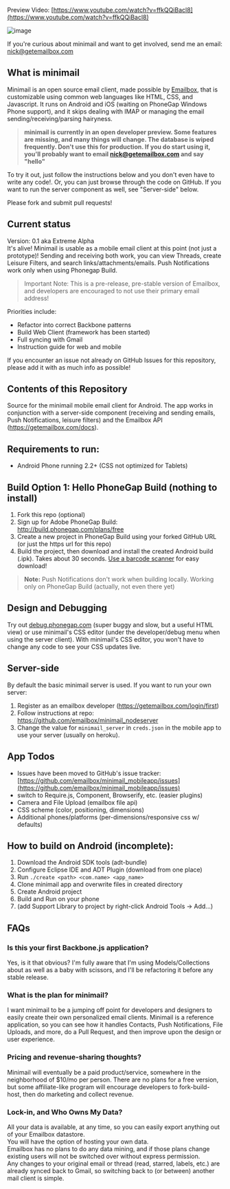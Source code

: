 Preview Video: [https://www.youtube.com/watch?v=ffkQQiBacl8](https://www.youtube.com/watch?v=ffkQQiBacl8) 

![image](https://s3.amazonaws.com/emailboxv1/phone_table1.png)

If you're curious about minimail and want to get involved, send me an email: nick@getemailbox.com  

## What is minimail  

Minimail is an open source email client, made possible by [Emailbox](https://getemailbox.com), that is customizable using common web languages like HTML, CSS, and Javascript. It runs on Android and iOS (waiting on PhoneGap Windows Phone support), and it skips dealing with IMAP or managing the email sending/receiving/parsing hairyness.  

> **minimail is currently in an open developer preview. Some features are missing, and many things will change. The database is wiped frequently. Don't use this for production. If you do start using it, you'll probably want to email nick@getemailbox.com and say "hello"**

To try it out, just follow the instructions below and you don't even have to write any code!. Or, you can just browse through the code on GitHub. If you want to run the server component as well, see "Server-side" below.  

Please fork and submit pull requests!  

## Current status 

Version: 0.1 aka Extreme Alpha  
It's alive! Minimail is usable as a mobile email client at this point (not just a prototype)! Sending and receiving both work, you can view Threads, create Leisure Filters, and search links/attachments/emails. Push Notifications work only when using Phonegap Build.  

> Important Note: This is a pre-release, pre-stable version of Emailbox, and developers are encouraged to not use their primary email address! 

Priorities include: 
- Refactor into correct Backbone patterns
- Build Web Client (framework has been started) 
- Full syncing with Gmail
- Instruction guide for web and mobile

If you encounter an issue not already on GitHub Issues for this repository, please add it with as much info as possible! 

## Contents of this Repository  
Source for the minimail mobile email client for Android. The app works in conjunction with a server-side component (receiving and sending emails, Push Notifications, leisure filters) and the Emailbox API (https://getemailbox.com/docs).  

## Requirements to run:  
- Android Phone running 2.2+ (CSS not optimized for Tablets) 

## Build Option 1: Hello PhoneGap Build (nothing to install)  
1. Fork this repo (optional)
1. Sign up for Adobe PhoneGap Build: http://build.phonegap.com/plans/free 
1. Create a new project in PhoneGap Build using your forked GitHub URL (or just the https url for this repo)  
1. Build the project, then download and install the created Android build (.ipk). Takes about 30 seconds. [Use a barcode scanner](https://play.google.com/store/apps/details?id=com.google.zxing.client.android&hl=en) for easy download! 

> **Note:** Push Notifications don't work when building locally. Working only on PhoneGap Build (actually, not even there yet)

## Design and Debugging  
Try out [debug.phonegap.com](http://debug.phonegap.com) (super buggy and slow, but a useful HTML view) or use minimail's CSS editor (under the developer/debug menu when using the server client). With minimail's CSS editor, you won't have to change any code to see your CSS updates live. 

## Server-side   
By default the basic minimail server is used. If you want to run your own server:  

1. Register as an emailbox developer (https://getemailbox.com/login/first)  
1. Follow instructions at repo: https://github.com/emailbox/minimail_nodeserver  
1. Change the value for `minimail_server` in `creds.json` in the mobile app to use your server (usually on heroku). 

## App Todos
- Issues have been moved to GitHub's issue tracker: [https://github.com/emailbox/minimail_mobileapp/issues](https://github.com/emailbox/minimail_mobileapp/issues)
- switch to Require.js, Component, Browserify, etc. (easier plugins)
- Camera and File Upload (emailbox file api)
- CSS scheme (color, positioning, dimensions) 
- Additional phones/platforms (per-dimensions/responsive css w/ defaults) 

## How to build on Android (incomplete):  
1. Download the Android SDK tools (adt-bundle) 
1. Configure Eclipse IDE and ADT Plugin (download from one place)  
1. Run `./create <path> <com.name> <app_name>`  
1. Clone minimail app and overwrite files in created directory  
1. Create Android project  
1. Build and Run on your phone  
1. (add Support Library to project by right-click Android Tools -> Add...)


## FAQs  

### Is this your first Backbone.js application?  
Yes, is it that obvious? I'm fully aware that I'm using Models/Collections about as well as a baby with scissors, and I'll be refactoring it before any stable release.  

### What is the plan for minimail?  
I want minimail to be a jumping off point for developers and designers to easily create their own personalized email clients. Minimail is a reference application, so you can see how it handles Contacts, Push Notifications, File Uploads, and more, do a Pull Request, and then improve upon the design or user experience. 

### Pricing and revenue-sharing thoughts? 
Minimail will eventually be a paid product/service, somewhere in the neighborhood of $10/mo per person. There are no plans for a free version, but some affiliate-like program will encourage developers to fork-build-host, then do marketing and collect revenue. 

### Lock-in, and Who Owns My Data?  
All your data is available, at any time, so you can easily export anything out of your Emailbox datastore.  
You will have the option of hosting your own data.  
Emailbox has no plans to do any data mining, and if those plans change existing users will not be switched over without express permission.  
Any changes to your original email or thread (read, starred, labels, etc.) are already synced back to Gmail, so switching back to (or between) another mail client is simple.  








